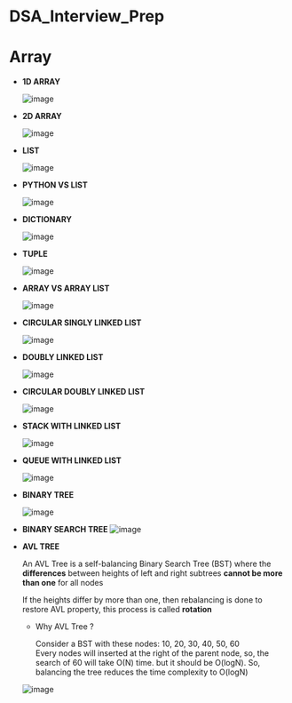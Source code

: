 # DSA_Interview_Prep

# Array 

* **1D ARRAY** 

    ![image](https://user-images.githubusercontent.com/41924102/187449272-8aa0ce9e-0706-4f1b-a29e-648963d25f69.png)

* **2D ARRAY**

    ![image](https://user-images.githubusercontent.com/41924102/187449497-42ab05cf-c679-472b-8f06-09349d4de4e6.png)

* **LIST** 

    ![image](https://user-images.githubusercontent.com/41924102/187449862-581f446e-5aa9-49b6-877b-2f592e93768d.png)

* **PYTHON VS LIST** 

    ![image](https://user-images.githubusercontent.com/41924102/187450269-b3e3349c-4937-40bd-b722-4da0bc230fe5.png)

* **DICTIONARY**

    ![image](https://user-images.githubusercontent.com/41924102/187450541-85c3d4f3-85a9-4dae-88f9-64d55f138933.png)


* **TUPLE**

    ![image](https://user-images.githubusercontent.com/41924102/187451164-0f47c54d-357f-41a1-b255-ecf84037647e.png)

* **ARRAY VS ARRAY LIST** 

    ![image](https://user-images.githubusercontent.com/41924102/187451517-7a17fd82-9bdf-47e9-a35b-f865fb692114.png)

* **CIRCULAR SINGLY LINKED LIST**

    ![image](https://user-images.githubusercontent.com/41924102/187451852-6801cb6b-d279-49c6-af5f-89c1eccbc2ed.png)

* **DOUBLY LINKED LIST** 

    ![image](https://user-images.githubusercontent.com/41924102/187452168-2f03db93-6942-46fb-80af-35f56e041e5d.png)

* **CIRCULAR DOUBLY LINKED LIST** 

    ![image](https://user-images.githubusercontent.com/41924102/187452369-cfc1716d-78be-4547-9245-8e390255f821.png)

* **STACK WITH LINKED LIST** 

    ![image](https://user-images.githubusercontent.com/41924102/187452650-91f91674-4879-4aa0-8eb2-8ee7d1adae3d.png)

* **QUEUE WITH LINKED LIST** 

    ![image](https://user-images.githubusercontent.com/41924102/187453729-1207c100-72bb-4e1e-870d-decaadbac8cc.png)

* **BINARY TREE**

    ![image](https://user-images.githubusercontent.com/41924102/187454493-6052bfff-fc96-4d62-945d-68f3e7bc0628.png)


* **BINARY SEARCH TREE**
       ![image](https://user-images.githubusercontent.com/41924102/191050154-4ea3b1ab-d6ec-42ed-bc10-bdb03e4b06b8.png)

* **AVL TREE**

    An AVL Tree is a self-balancing Binary Search Tree (BST) where the **differences** between heights of left and right subtrees **cannot be more than one** for all nodes

    If the heights differ by more than one, then rebalancing is done to restore AVL property, this process is called **rotation**
 
    * Why AVL Tree ?
  
        Consider a BST with these nodes: 10, 20, 30, 40, 50, 60 \
        Every nodes will inserted at the right of the parent node, so, the search of 60 will take O(N) time. but it should be O(logN). So, balancing the tree reduces the time complexity to O(logN) 

    ![image](https://user-images.githubusercontent.com/41924102/191343507-ea07c145-6443-409d-bbdd-debf440526c6.png)
   
        

